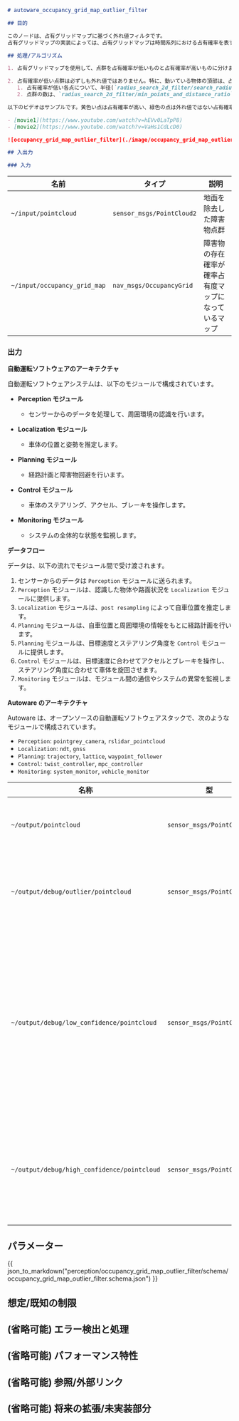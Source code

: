 ```markdown
# autoware_occupancy_grid_map_outlier_filter

## 目的

このノードは、占有グリッドマップに基づく外れ値フィルタです。
占有グリッドマップの実装によっては、占有グリッドマップは時間系列における占有確率を表すため、時間系列の外れ値フィルタと呼ぶことができます。

## 処理/アルゴリズム

1. 占有グリッドマップを使用して、点群を占有確率が低いものと占有確率が高いものに分けます。

2. 占有確率が低い点群は必ずしも外れ値ではありません。特に、動いている物体の頂部は、占有確率が低くなる傾向にあります。したがって、`use_radius_search_2d_filter`がtrueの場合、占有確率が低いと判断された点群に半径検索2次元外れ値フィルタを適用します。
   1. 占有確率が低い各点について、半径(`radius_search_2d_filter/search_radius`)と点群の個数から外れ値を決定します。この場合、参照される点群は占有確率が低い点だけでなく、占有確率が高い点をすべて含む点群です。
   2. 点群の数は、`radius_search_2d_filter/min_points_and_distance_ratio`とベースリンクからの距離を乗算できます。ただし、点群の最小数と最大数は制限されています。

以下のビデオはサンプルです。黄色い点は占有確率が高い、緑色の点は外れ値ではない占有確率が低い、赤い点は外れ値です。最初のビデオの約0:15と1:16では、鳥が道路を横断していますが、外れ値とみなされています。

- [movie1](https://www.youtube.com/watch?v=hEVv0LaTpP8)
- [movie2](https://www.youtube.com/watch?v=VaHs1CdLcD0)

![occupancy_grid_map_outlier_filter](./image/occupancy_grid_map_outlier_filter.drawio.svg)

## 入出力

### 入力
```

| 名前 | タイプ | 説明 |
| --- | --- | --- |
| `~/input/pointcloud` | `sensor_msgs/PointCloud2` | 地面を除去した障害物点群 |
| `~/input/occupancy_grid_map` | `nav_msgs/OccupancyGrid` | 障害物の存在確率が確率占有度マップになっているマップ |

### 出力

**自動運転ソフトウェアのアーキテクチャ**

自動運転ソフトウェアシステムは、以下のモジュールで構成されています。

- **Perception モジュール**
  - センサーからのデータを処理して、周囲環境の認識を行います。

- **Localization モジュール**
  - 車体の位置と姿勢を推定します。

- **Planning モジュール**
  - 経路計画と障害物回避を行います。

- **Control モジュール**
  - 車体のステアリング、アクセル、ブレーキを操作します。

- **Monitoring モジュール**
  - システムの全体的な状態を監視します。

**データフロー**

データは、以下の流れでモジュール間で受け渡されます。

1. センサーからのデータは `Perception` モジュールに送られます。
2. `Perception` モジュールは、認識した物体や路面状況を `Localization` モジュールに提供します。
3. `Localization` モジュールは、`post resampling` によって自車位置を推定します。
4. `Planning` モジュールは、自車位置と周囲環境の情報をもとに経路計画を行います。
5. `Planning` モジュールは、目標速度とステアリング角度を `Control` モジュールに提供します。
6. `Control` モジュールは、目標速度に合わせてアクセルとブレーキを操作し、ステアリング角度に合わせて車体を旋回させます。
7. `Monitoring` モジュールは、モジュール間の通信やシステムの異常を監視します。

**Autoware のアーキテクチャ**

Autoware は、オープンソースの自動運転ソフトウェアスタックで、次のようなモジュールで構成されています。

- `Perception`: `pointgrey_camera`, `rslidar_pointcloud`
- `Localization`: `ndt`, `gnss`
- `Planning`: `trajectory`, `lattice`, `waypoint_follower`
- `Control`: `twist_controller`, `mpc_controller`
- `Monitoring`: `system_monitor`, `vehicle_monitor`

| 名称                                          | 型                       | 説明                                                                                                                           |
| ------------------------------------------- | ------------------------- | -------------------------------------------------------------------------------------------------------------------------------- |
| `~/output/pointcloud`                        | `sensor_msgs/PointCloud2` | 外れ値を除去した点群 |
| `~/output/debug/outlier/pointcloud`          | `sensor_msgs/PointCloud2` | 外れ値として除去された点群 |
| `~/output/debug/low_confidence/pointcloud` | `sensor_msgs/PointCloud2` | 占有グリッドマップで占有確率が低い点群（ただし、外れ値ではない） |
| `~/output/debug/high_confidence/pointcloud` | `sensor_msgs/PointCloud2` | 占有グリッドマップで占有確率が高い点群 |

## パラメーター

{{ json_to_markdown("perception/occupancy_grid_map_outlier_filter/schema/occupancy_grid_map_outlier_filter.schema.json") }}

## 想定/既知の制限

## (省略可能) エラー検出と処理

## (省略可能) パフォーマンス特性

## (省略可能) 参照/外部リンク

## (省略可能) 将来の拡張/未実装部分

